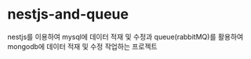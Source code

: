 # nestjs-and-queue
nestjs를 이용하여 mysql에 데이터 적재 및 수정과 queue(rabbitMQ)를 활용하여 mongodb에 데이터 적재 및 수정 작업하는 프로젝트
